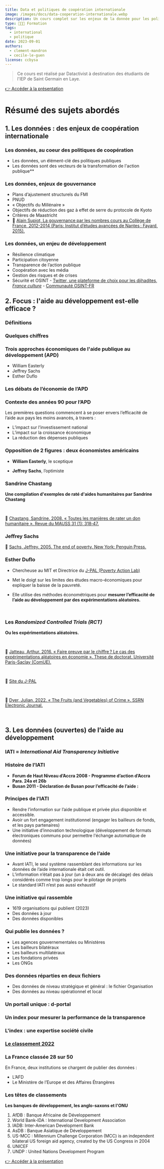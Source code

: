 ```yaml
---
title: Data et politiques de coopération internationale
image: /images/docs/data-cooperation-internationale.webp
description: Un cours complet sur les enjeux de la donnée pour les politiques de coopération internationale
type: 🧑🏽‍🏫 Formation
tags:
  - international
  - politique
date: 2023-09-01
authors:
  - clement-mandron
  - cecile-le-guen
license: ccbysa
--- 
```


> Ce cours est réalisé par Datactivist à destination des étudiants de l'IEP de Saint Germain en Laye.

<a href="https://datactivist.coop/data-cooperation-internationale/presentation/#1" class="customButton">👉 Accéder à la présentation</a>

# Résumé des sujets abordés

## 1. Les données : des enjeux de coopération internationale

### Les données, au coeur des politiques de coopération

- Les données, un élément-clé des politiques publiques
- Les données sont des vecteurs de la transformation de l'action publique**

### Les données, enjeux de gouvernance

- Plans d’ajustement structurels du FMI
- PNUD
- « Objectifs du Millénaire »
- Objectifs de réduction des gaz à effet de serre du protocole de Kyoto
- Critères de Maastricht
- 📘 [Alain Supiot, La gouvernance par les nombres cours au Collège de France, 2012-2014 (Paris: Institut d’études avancées de Nantes : Fayard, 2015).](https://www.fayard.fr/livre/la-gouvernance-par-les-nombres-9782213681092/)

### Les données, un enjeu de développement

- Résilience climatique
- Participation citoyenne
- Transparence de l’action publique
- Coopération avec les média
- Gestion des risques et de crises
- Sécurité et OSINT - [Twitter, une plateforme de choix pour les djihadites, _France culture_](https://www.radiofrance.fr/franceculture/twitter-etait-une-plateforme-de-choix-pour-les-djihadistes-7313518) - [Communauté OSINT-FR](https://osintfr.com/fr/accueil/)

## 2. Focus : l'aide au développement est-elle efficace ?

### Définitions

### Quelques chiffres

### Trois approches économiques de l'aide publique au développement (APD)

* William Easterly
* Jeffrey Sachs
* Esther Duflo

### Les débats de l’économie de l’APD 

### Contexte des années 90 pour l’APD

Les premières questions commencent à se poser envers l’efficacité de l’aide aux pays les moins avancés, à travers :

* L’impact sur l’investissement national
* L’impact sur la croissance économique
* La réduction des dépenses publiques


### Opposition de 2 figures : deux économistes américains 

* **William Easterly**, le sceptique

* **Jeffrey Sachs**, l’optimiste

### Sandrine Chastang

**Une compilation d'exemples de raté d'aides humanitaires par Sandrine Chastang**

</br>

📘 [Chastang, Sandrine. 2008. « Toutes les manières de rater un don humanitaire ». Revue du MAUSS 31 (1): 318‑47.](https://doi.org/10.3917/rdm.031.0318.)

### Jeffrey Sachs

📘 [Sachs, Jeffrey. 2005. The end of poverty. New York: Penguin Press.](https://en.wikipedia.org/wiki/The_End_of_Poverty)

### Esther Duflo

* Chercheuse au MIT et Directrice du [J-PAL (Poverty Action Lab)](https://www.povertyactionlab.org/fr) 

* Met le doigt sur les limites des études macro-économiques pour expliquer la baisse de la pauvreté.

* Elle utilise des méthodes économétriques pour **mesurer l’efficacité de l’aide au développement par des expérimentations aléatoires.**

</br>

### Les _Randomized Controlled Trials (RCT)_

**Ou les expérimentations aléatoires.**

</br>

📘 [Jatteau, Arthur. 2016. « Faire preuve par le chiffre ? Le cas des expérimentations aléatoires en économie ». These de doctorat, Université Paris-Saclay (ComUE).](https://www.theses.fr/2016SACLN060)

</br>

📘 [Site du J-PAL](https://www.povertyactionlab.org/evaluation/farmers-and-fear-crime-improving-agricultural-productivity-through-farm-protection-kenya)

</br>

📘 [Dyer, Julian. 2022. « The Fruits (and Vegetables) of Crime ». SSRN Electronic Journal.](https://www.povertyactionlab.org/sites/default/files/research-paper/Farm%20Theft%20and%20Social%20Relationships%20Evidence%20from%20Maasai%20Farm%20Watchmen.pdf)

</br>

## 3. Les données (ouvertes) de l’aide au développement

### IATI = _International Aid Transparency Initiative_

### Histoire de l’IATI

- **Forum de Haut Niveau d’Accra 2008 - Programme d’action d’Accra Para. 24a et 26b**
- **Busan 2011 - Déclaration de Busan pour l’efficacité de l’aide :**

### Principes de l’IATI

* Rendre l’information sur l’aide publique et privée plus disponible et accessible.
* Avoir un fort engagement institutionnel (engager les bailleurs de fonds, et les pays partenaires) 
* Une initiative d’innovation technologique (développement de formats électroniques communs pour permettre l'échange automatique de données) 

### Une initiative pour la transparence de l’aide
 
* Avant IATI, le seul système rassemblant des informations sur les données de l’aide internationale était cet outil.
* L’information n’était pas à jour (un à deux ans de décalage) des délais considérés comme trop longs pour le pilotage de projets
* Le standard IATI n’est pas aussi exhaustif

### Une initiative qui rassemble

- 1619 organisations qui publient (2023)
- Des données à jour
- Des données disponibles

### Qui publie les données ?

- Les agences gouvernementales ou Ministères
- Les bailleurs bilatéraux
- Les bailleurs multilatéraux
- Les fondations privées
- Les ONGs

### Des données réparties en deux fichiers

- Des données de niveau stratégique et général : le fichier Organisation
- Des données au niveau opérationnel et local

### Un portail unique : d-portal

### Un index pour mesurer la performance de la transparence

### L'index : une expertise société civile

### [Le classement 2022](https://www.publishwhatyoufund.org/the-index/2022/)


### La France classée 28 sur 50

En France, deux institutions se chargent de publier des données :

- L’AFD
- Le Ministère de l’Europe et des Affaires Étrangères

### Les têtes de classements

**Les banques de développement, les anglo-saxons et l'ONU**

1. AfDB : Banque Africaine de Développement 
2. World Bank-IDA : International Development Association
3. IADB: Inter-American Development Bank 
4. AsDB : Banque Asiatique de Développement
5. US-MCC : Millennium Challenge Corporation (MCC) is an independent bilateral US foreign aid agency, created by the US Congress in 2004 
6. UNICEF
7. UNDP : United Nations Development Program

<a href="https://datactivist.coop/data-cooperation-internationale/presentation/#1" class="customButton">👉 Accéder à la présentation</a>
